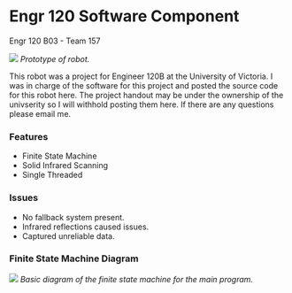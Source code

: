# Engr 120 Software Component
Engr 120 B03 - Team 157

![](http://i.imgur.com/KLJ828v.jpg)
_Prototype of robot._

This robot was a project for Engineer 120B at the University of Victoria. I was in charge of the software for this project and posted the source code for this robot here. The project handout may be under the ownership of the univserity so I will withhold posting them here. If there are any questions please email me.

### Features
- Finite State Machine
- Solid Infrared Scanning
- Single Threaded

### Issues
- No fallback system present.
- Infrared reflections caused issues.
- Captured unreliable data.  


### Finite State Machine Diagram

![](http://i.imgur.com/R82E7Mo.png)
_Basic diagram of the finite state machine for the main program._
